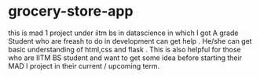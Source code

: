 # grocery-store-app
this is mad 1 project under iitm bs in datascience in which I got A grade
Student who are freash to do in development can get help . He/she can get basic understanding of html,css and flask .
This is also helpful for those who are IITM BS student and want to get some idea before starting their MAD I project in their current / upcoming term.
